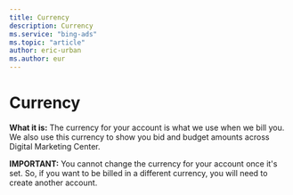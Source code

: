 ```yaml
---
title: Currency
description: Currency
ms.service: "bing-ads"
ms.topic: "article"
author: eric-urban
ms.author: eur
---
```


# Currency

**What it is:** The currency for your account is what we use when we bill you. We also use this currency to show you bid and budget amounts across Digital Marketing Center.

**IMPORTANT:** You cannot change the currency for your account once it's set. So, if you want to be billed in a different currency, you will need to create another account.


